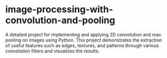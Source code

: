 # image-processing-with-convolution-and-pooling
A detailed project for implementing and applying 2D convolution and max pooling on images using Python. This project demonstrates the extraction of useful features such as edges, textures, and patterns through various convolution filters and visualizes the results.
